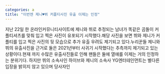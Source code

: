 ```yaml
---
categories: a
title: "이번엔 제니♥뷔 커플티사진 유출 이제는 인정"
---
```

지난 22일 한 온라인커뮤니티사이트에 제니와 뷔로 추정되는 남녀가 똑같은 곰돌이 커플티셔츠를 맞춰 입고 찍은 사진이 유포되기 시작했다.해당 사진을 보면 뷔와 제니가 커플티를 입고 찍은 사진의 뒷 모습으로 추가 유출 우려도 제기되고 있다.누리꾼들 제니와 뷔의 유출사진을 근거로 둘은 2021년부터 사귀기 시작했다는 추측까지 제기되고 있는 상황이다.현재 까지 수많은 유출사진들로 인해 팬들은 둘에 열애를 이제는 거의 인정하는 분위기다. 하지만 뷔의 소속사인 하이브와 제니의 소속사 YG엔터테인먼트는 별다른 입장을 밝히지 않고 있으며 당사자인